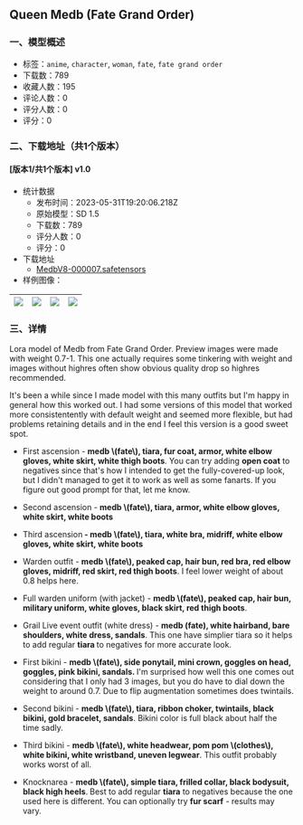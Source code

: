 ## Queen Medb (Fate Grand Order)
### 一、模型概述

- 标签：`anime`, `character`, `woman`, `fate`, `fate grand order`
- 下载数：789
- 收藏人数：195
- 评论人数：0
- 评分人数：0
- 评分：0

### 二、下载地址（共1个版本）

#### [版本1/共1个版本] v1.0

- 统计数据
  - 发布时间：2023-05-31T19:20:06.218Z
  - 原始模型：SD 1.5
  - 下载数：789
  - 评分人数：0
  - 评分：0
- 下载地址
  - [MedbV8-000007.safetensors](https://civitai.com/api/download/models/86463)
- 样例图像：

| <img src="https://image.civitai.com/xG1nkqKTMzGDvpLrqFT7WA/0a8c511f-83a1-42b8-8137-c1719f65317d/width=450/984442.jpeg" /> | <img src="https://image.civitai.com/xG1nkqKTMzGDvpLrqFT7WA/cc8bdf64-33b0-4efc-8d46-bb1fac04997b/width=450/984440.jpeg" /> | <img src="https://image.civitai.com/xG1nkqKTMzGDvpLrqFT7WA/afd50f74-ebab-43a1-989b-0fdde6a0d0f5/width=450/984447.jpeg" /> | <img src="https://image.civitai.com/xG1nkqKTMzGDvpLrqFT7WA/625548c9-4d1c-42af-9036-80f3ec60871b/width=450/984444.jpeg" /> |
| ---- | ---- | ---- | ---- |


### 三、详情
<p>Lora model of Medb from Fate Grand Order. Preview images were made with weight 0.7-1. This one actually requires some tinkering with weight and images without highres often show obvious quality drop so highres recommended.</p><p>It's been a while since I made model with this many outfits but I'm happy in general how this worked out. I had some versions of this model that worked more consistentently with default weight and seemed more flexible, but had problems retaining details and in the end I feel this version is a good sweet spot.</p><ul><li><p>First ascension - <strong>medb \(fate\), tiara, fur coat, armor, white elbow gloves, white skirt, white thigh boots</strong>. You can try adding <strong>open coat</strong> to negatives since that's how I intended to get the fully-covered-up look, but I didn't managed to get it to work as well as some fanarts. If you figure out good prompt for that, let me know.</p></li><li><p>Second ascension - <strong>medb \(fate\), tiara, armor, white elbow gloves, white skirt, white boots</strong></p></li><li><p>Third ascension<strong> - medb \(fate\), tiara, white bra, midriff, white elbow gloves, white skirt, white boots</strong></p></li><li><p>Warden outfit - <strong>medb \(fate\), peaked cap, hair bun, red bra, red elbow gloves, midriff, red skirt, red thigh boots</strong>. I feel lower weight of about 0.8 helps here.</p></li><li><p>Full warden uniform (with jacket) - <strong>medb \(fate\), peaked cap, hair bun, military uniform, white gloves, black skirt, red thigh boots</strong>.</p></li><li><p>Grail Live event outfit (white dress) - <strong>medb (fate), white hairband, bare shoulders, white dress, sandals</strong>. This one have simplier tiara so it helps to add regular <strong>tiara </strong>to negatives for more accurate look.</p></li><li><p>First bikini - <strong>medb \(fate\), side ponytail, mini crown, goggles on head, goggles, pink bikini, sandals. </strong>I'm surprised how well this one comes out considering that I only had 3 images, but you do have to dial down the weight to around 0.7. Due to flip augmentation sometimes does twintails.</p></li><li><p>Second bikini - <strong>medb \(fate\), tiara, ribbon choker, twintails, black bikini, gold bracelet, sandals</strong>. Bikini color is full black about half the time sadly.</p></li><li><p>Third bikini - <strong>medb \(fate\), white headwear, pom pom \(clothes\), white bikini, white wristband, uneven legwear</strong>. This outfit probably works worst of all.</p></li><li><p>Knocknarea - <strong>medb \(fate\), simple tiara, frilled collar, black bodysuit, black high heels</strong>.<strong> </strong>Best to add regular <strong>tiara</strong> to negatives because the one used here is different. You can optionally try <strong>fur scarf</strong> - results may vary.</p></li></ul><p></p>